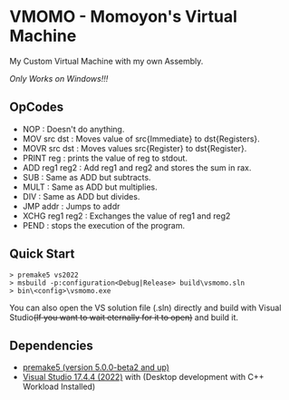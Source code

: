 # VMOMO - Momoyon's Virtual Machine


My Custom Virtual Machine with my own Assembly.

*Only Works on Windows!!!*

## OpCodes
- NOP				: Doesn't do anything.
- MOV src dst		: Moves value of src{Immediate} to dst{Registers}.
- MOVR src dst		: Moves values src{Register} to dst{Register}.
- PRINT reg			: prints the value of reg to stdout.
- ADD reg1 reg2		: Add reg1 and reg2 and stores the sum in rax.
- SUB				: Same as ADD but subtracts.
- MULT				: Same as ADD but multiplies.
- DIV				: Same as ADD but divides.
- JMP addr			: Jumps to addr
- XCHG reg1 reg2	: Exchanges the value of reg1 and reg2
- PEND				: stops the execution of the program.


## Quick Start
```console
> premake5 vs2022
> msbuild -p:configuration<Debug|Release> build\vsmomo.sln
> bin\<config>\vsmomo.exe
```
You can also open the VS solution file (.sln) directly and build with Visual Studio<s>(If you want to wait eternally for it to open)</s> and build it.

## Dependencies
- [premake5 (version 5.0.0-beta2 and up)](https://github.com/premake/premake-core/releases/download/v5.0.0-beta2/premake-5.0.0-beta2-windows.zip)
- [Visual Studio 17.4.4 (2022)](https://visualstudio.microsoft.com/vs/community/) with (Desktop development with C++ Workload Installed)
